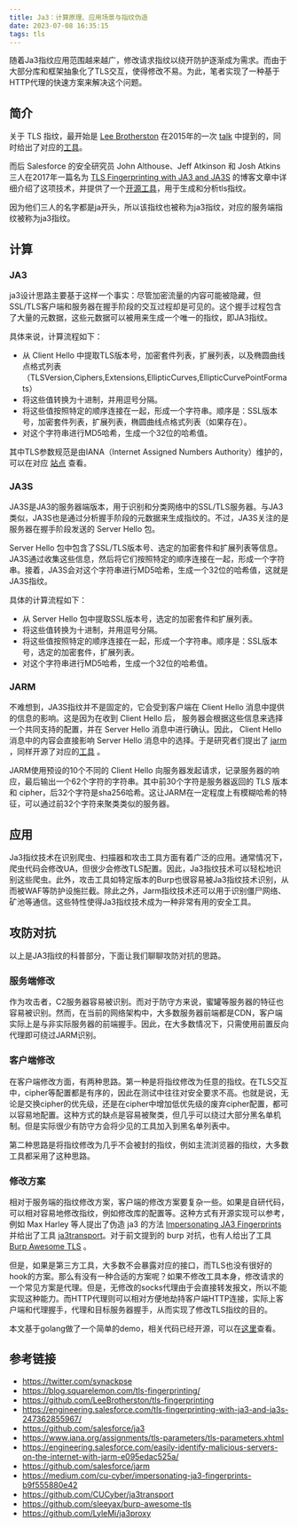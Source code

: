 ```yaml
---
title: Ja3：计算原理、应用场景与指纹伪造
date: 2023-07-08 16:35:15
tags: tls
---
```


随着Ja3指纹应用范围越来越广，修改请求指纹以绕开防护逐渐成为需求。而由于大部分库和框架抽象化了TLS交互，使得修改不易。为此，笔者实现了一种基于HTTP代理的快速方案来解决这个问题。

<!--more-->

## 简介

关于 TLS 指纹，最开始是 [Lee Brotherston](https://twitter.com/synackpse) 在2015年的一次 [talk](https://blog.squarelemon.com/tls-fingerprinting/) 中提到的，同时给出了对应的[工具](https://github.com/LeeBrotherston/tls-fingerprinting)。

而后 Salesforce 的安全研究员 John Althouse、Jeff Atkinson 和 Josh Atkins 三人在2017年一篇名为 [TLS Fingerprinting with JA3 and JA3S](https://engineering.salesforce.com/tls-fingerprinting-with-ja3-and-ja3s-247362855967/) 的博客文章中详细介绍了这项技术，并提供了一个[开源工具](https://github.com/salesforce/ja3)，用于生成和分析tls指纹。

因为他们三人的名字都是ja开头，所以该指纹也被称为ja3指纹，对应的服务端指纹被称为ja3指纹。

## 计算

### JA3

ja3设计思路主要基于这样一个事实：尽管加密流量的内容可能被隐藏，但SSL/TLS客户端和服务器在握手阶段的交互过程却是可见的。这个握手过程包含了大量的元数据，这些元数据可以被用来生成一个唯一的指纹，即JA3指纹。

具体来说，计算流程如下：

- 从 Client Hello 中提取TLS版本号，加密套件列表，扩展列表，以及椭圆曲线点格式列表（TLSVersion,Ciphers,Extensions,EllipticCurves,EllipticCurvePointFormats）
- 将这些值转换为十进制，并用逗号分隔。
- 将这些值按照特定的顺序连接在一起，形成一个字符串。顺序是：SSL版本号，加密套件列表，扩展列表，椭圆曲线点格式列表（如果存在）。
- 对这个字符串进行MD5哈希，生成一个32位的哈希值。

其中TLS参数规范是由IANA（Internet Assigned Numbers Authority）维护的，可以在对应 [站点](https://www.iana.org/assignments/tls-parameters/tls-parameters.xhtml) 查看。

### JA3S

JA3S是JA3的服务器端版本，用于识别和分类网络中的SSL/TLS服务器。与JA3类似，JA3S也是通过分析握手阶段的元数据来生成指纹的。不过，JA3S关注的是服务器在握手阶段发送的 Server Hello 包。

Server Hello 包中包含了SSL/TLS版本号、选定的加密套件和扩展列表等信息。JA3S通过收集这些信息，然后将它们按照特定的顺序连接在一起，形成一个字符串。接着，JA3S会对这个字符串进行MD5哈希，生成一个32位的哈希值，这就是JA3S指纹。

具体的计算流程如下：

- 从 Server Hello 包中提取SSL版本号，选定的加密套件和扩展列表。
- 将这些值转换为十进制，并用逗号分隔。
- 将这些值按照特定的顺序连接在一起，形成一个字符串。顺序是：SSL版本号，选定的加密套件，扩展列表。
- 对这个字符串进行MD5哈希，生成一个32位的哈希值。

### JARM

不难想到，JA3S指纹并不是固定的，它会受到客户端在 Client Hello 消息中提供的信息的影响。这是因为在收到 Client Hello 后， 服务器会根据这些信息来选择一个共同支持的配置，并在 Server Hello 消息中进行确认。因此， Client Hello 消息中的内容会直接影响 Server Hello 消息中的选择。于是研究者们提出了 [jarm](https://engineering.salesforce.com/easily-identify-malicious-servers-on-the-internet-with-jarm-e095edac525a/) ，同样开源了对应的[工具](https://github.com/salesforce/jarm) 。

JARM使用预设的10个不同的 Client Hello 向服务器发起请求，记录服务器的响应，最后输出一个62个字符的字符串。其中前30个字符是服务器返回的 TLS 版本和 cipher，后32个字符是sha256哈希。这让JARM在一定程度上有模糊哈希的特征，可以通过前32个字符来聚类类似的服务器。

## 应用

Ja3指纹技术在识别爬虫、扫描器和攻击工具方面有着广泛的应用。通常情况下，爬虫代码会修改UA，但很少会修改TLS配置。因此，Ja3指纹技术可以轻松地识别这些爬虫。此外，攻击工具如特定版本的Burp也很容易被Ja3指纹技术识别，从而被WAF等防护设施拦截。除此之外，Jarm指纹技术还可以用于识别僵尸网络、矿池等通信。这些特性使得Ja3指纹技术成为一种非常有用的安全工具。

## 攻防对抗

以上是JA3指纹的科普部分，下面让我们聊聊攻防对抗的思路。

### 服务端修改

作为攻击者，C2服务器容易被识别。而对于防守方来说，蜜罐等服务器的特征也容易被识别。然而，在当前的网络架构中，大多数服务器前端都是CDN，客户端实际上是与非实际服务器的前端握手。因此，在大多数情况下，只需使用前置反向代理即可绕过JARM识别。

### 客户端修改

在客户端修改方面，有两种思路。第一种是将指纹修改为任意的指纹。在TLS交互中，cipher等配置都是有序的，因此在测试中往往对安全要求不高。也就是说，无论是交换cipher的优先级，还是在cipher中增加低优先级的废弃cipher配置，都可以容易地配置。这种方式的缺点是容易被聚类，但几乎可以绕过大部分黑名单机制。但是实际很少有防守方会将少见的工具加入到黑名单列表中。

第二种思路是将指纹修改为几乎不会被封的指纹，例如主流浏览器的指纹，大多数工具都采用了这种思路。

### 修改方案

相对于服务端的指纹修改方案，客户端的修改方案要复杂一些。如果是自研代码，可以相对容易地修改指纹，例如修改库的配置等。这种方式有开源实现可以参考，例如 Max Harley 等人提出了伪造 ja3 的方法 [Impersonating JA3 Fingerprints](https://medium.com/cu-cyber/impersonating-ja3-fingerprints-b9f555880e42) 并给出了工具 [ja3transport](https://github.com/CUCyber/ja3transport)。对于前文提到的 burp 对抗，也有人给出了工具 [Burp Awesome TLS](https://github.com/sleeyax/burp-awesome-tls) 。

但是，如果是第三方工具，大多数不会暴露对应的接口，而TLS也没有很好的hook的方案。那么有没有一种合适的方案呢？如果不修改工具本身，修改请求的一个常见方案是代理。但是，无修改的socks代理由于会直接转发报文，所以不能实现这种能力。而HTTP代理则可以相对方便地劫持客户端HTTP连接，实际上客户端和代理握手，代理和目标服务器握手，从而实现了修改TLS指纹的目的。

本文基于golang做了一个简单的demo，相关代码已经开源，可以在[这里](https://github.com/LyleMi/ja3proxy)查看。

## 参考链接

- https://twitter.com/synackpse
- https://blog.squarelemon.com/tls-fingerprinting/
- https://github.com/LeeBrotherston/tls-fingerprinting
- https://engineering.salesforce.com/tls-fingerprinting-with-ja3-and-ja3s-247362855967/
- https://github.com/salesforce/ja3
- https://www.iana.org/assignments/tls-parameters/tls-parameters.xhtml
- https://engineering.salesforce.com/easily-identify-malicious-servers-on-the-internet-with-jarm-e095edac525a/
- https://github.com/salesforce/jarm
- https://medium.com/cu-cyber/impersonating-ja3-fingerprints-b9f555880e42
- https://github.com/CUCyber/ja3transport
- https://github.com/sleeyax/burp-awesome-tls
- https://github.com/LyleMi/ja3proxy
